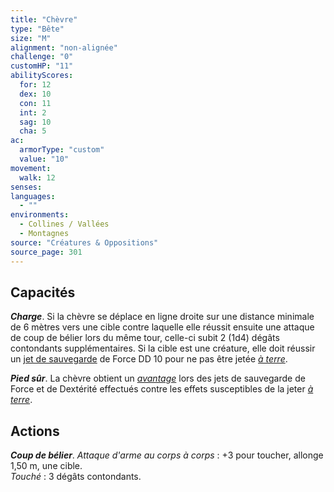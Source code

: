 ```yaml
---
title: "Chèvre"
type: "Bête"
size: "M"
alignment: "non-alignée"
challenge: "0"
customHP: "11"
abilityScores:
  for: 12
  dex: 10
  con: 11
  int: 2
  sag: 10
  cha: 5
ac:
  armorType: "custom"
  value: "10"
movement:
  walk: 12
senses:
languages:
  - ""
environments:
  - Collines / Vallées
  - Montagnes
source: "Créatures & Oppositions"
source_page: 301
---
```

## Capacités
_**Charge**_. Si la chèvre se déplace en ligne droite sur une distance minimale de 6 mètres vers une cible contre laquelle elle réussit ensuite une attaque de coup de bélier lors du même tour, celle-ci subit 2 (1d4) dégâts contondants supplémentaires. Si la cible est une créature, elle doit réussir un [jet de sauvegarde](/utiliser-les-caracteristiques/#jets-de-sauvegarde) de Force DD 10 pour ne pas être jetée [_à terre_](/gerer-la-sante-du-personnage/#a-terre).

_**Pied sûr**_. La chèvre obtient un [_avantage_](/utiliser-les-caracteristiques/#avantage-et-desavantage) lors des jets de sauvegarde de Force et de Dextérité effectués contre les effets susceptibles de la jeter [_à terre_](/gerer-la-sante-du-personnage/#a-terre).

## Actions
_**Coup de bélier**_. _Attaque d'arme au corps à corps_ : +3 pour toucher, allonge 1,50 m, une cible.  
_Touché_ : 3 dégâts contondants.
